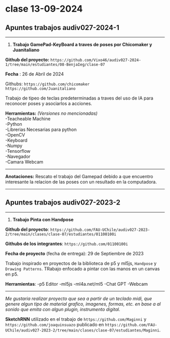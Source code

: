 # clase 13-09-2024

## Apuntes trabajos audiv027-2024-1

* * *

1.  **Trabajo GamePad-KeyBoard a traves de poses por Chicomaker y Juanitaliano**


**Github del proyecto:** `https://github.com/Vixo46/audiv027-2024-1/tree/main/estudiantes/08-BenjaIeg/clase-07`

**Fecha** : 26 de Abril de 2024

Githubs: `https://github.com/chicomaker`  
`https://github.com/Juanitaliano`

Trabajo de tipeo de teclas predeterminadas a traves del uso de IA para reconocer poses y asociarlos a acciones.

**Herramientas:** *(Versiones no mencionadas)*  
\-Teacheable Machine  
\-Python  
\-Librerias Necesarias para python  
\-OpenCV  
\-Keyboard  
\-Numpy  
\-Tensorflow  
\-Navegador  
\-Camara Webcam

* * *

**Anotaciones:** Rescato el trabajo del Gamepad debido a que encuentro interesante la relacion de las poses con un resultado en la computadora.

------------------------------------------------------------------------------------------------------------------------

## Apuntes trabajos audiv027-2023-2

------------------------------------------------------------------------------------------------------------------------

1. **Trabajo Pinta con Handpose**

**Github del proyecto**:  `https://github.com/FAU-UChile/audiv027-2023-2/tree/main/clases/clase-07/estudiantes/01100100i`

**Githubs de los integrantes**: `https://github.com/01100100i`

**Fecha de proyecto** (fecha de entrega): 29 de Septiembre de 2023

Trabajo inspirado en proyectos de la biblioteca de p5 y ml5js, `Handpose` y `Drawing Patterns`.  TRabajo enfocado a pintar con las manos en un canvas en p5.

**Herramientas**: 
-p5 Editor
-ml5js
-ml4a.net/ml5
-Chat GPT
-Webcam

------------------------------------------------------------------------------------------------------------------------


*Me gustaria realizar proyecto que sea a partir de un teclado midi, que genere algun tipo de material grafico, imagenes, formas, etc. en base a al sonido que emita con algun plugin, instrumento digital.*



















**SketchRNN** utilizado en el trabajo de `https://github.com/Maginni` y `https://github.com/joaquinsuazo` publicado en `https://github.com/FAU-UChile/audiv027-2023-2/tree/main/clases/clase-07/estudiantes/Maginni`.
